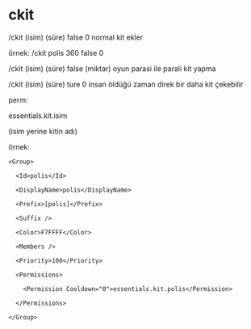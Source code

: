 # ckit
/ckit (isim) (süre) false 0 normal kit ekler

örnek: /ckit polis 360 false 0 

/ckit (isim) (süre) false (miktar) oyun parasi ile parali kit yapma 

/ckit (isim) (süre) ture 0 insan öldüğü zaman direk bir daha kit çekebilir 


perm:

<Permission Cooldown="0">essentials.kit.isim</Permission>

(isim yerine kitin adı)

örnek:

    <Group>

      <Id>polis</Id>

      <DisplayName>polis</DisplayName>

      <Prefix>[polis]</Prefix>

      <Suffix />

      <Color>F7FFFF</Color>

      <Members />

      <Priority>100</Priority>

      <Permissions>

        <Permission Cooldown="0">essentials.kit.polis</Permission>

      </Permissions>

    </Group>

